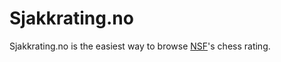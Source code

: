 # Sjakkrating.no

Sjakkrating.no is the easiest way to browse [NSF](http://www.sjakk.no/)'s chess rating.
